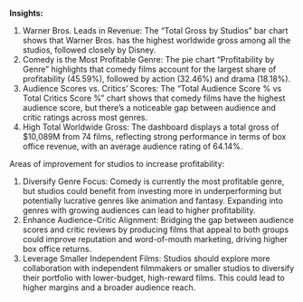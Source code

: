 **Insights:**

1.	Warner Bros. Leads in Revenue: The “Total Gross by Studios” bar chart shows that Warner Bros. has the highest worldwide gross among all the studios, followed closely by Disney.
2.	Comedy is the Most Profitable Genre: The pie chart “Profitability by Genre” highlights that comedy films account for the largest share of profitability (45.59%), followed by action (32.46%) and drama (18.18%).
3.	Audience Scores vs. Critics’ Scores: The “Total Audience Score % vs Total Critics Score %” chart shows that comedy films have the highest audience score, but there’s a noticeable gap between audience and critic ratings across most genres.
4.	High Total Worldwide Gross: The dashboard displays a total gross of $10,089M from 74 films, reflecting strong performance in terms of box office revenue, with an average audience rating of 64.14%.

Areas of improvement for studios to increase profitability:

1.	Diversify Genre Focus: Comedy is currently the most profitable genre, but studios could benefit from investing more in underperforming but potentially lucrative genres like animation and fantasy. Expanding into genres with growing audiences can lead to higher profitability.
2.	Enhance Audience-Critic Alignment: Bridging the gap between audience scores and critic reviews by producing films that appeal to both groups could improve reputation and word-of-mouth marketing, driving higher box office returns.
3.	Leverage Smaller Independent Films: Studios should explore more collaboration with independent filmmakers or smaller studios to diversify their portfolio with lower-budget, high-reward films. This could lead to higher margins and a broader audience reach.
